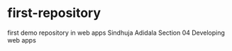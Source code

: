 # first-repository
first demo repository in web apps
Sindhuja Adidala
Section 04
Developing web apps
